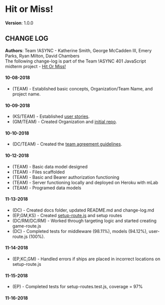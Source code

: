 # Hit or Miss!	
 **Version**: 1.0.0	
 ## CHANGE LOG	
 **Authors**: Team !ASYNC - Katherine Smith, George McCadden III, Emery Parks, Ryan Milton, David Chambers	
 The following change-log is part of the Team !ASYNC 401 JavaScript midterm project - [Hit Or Miss!](https://github.com/hit-or-miss/hit-or-miss)  	
 #### 10-08-2018	
* (TEAM) - Established basic concepts, Organization/Team Name, and project name.	
 #### 10-09-2018	
* (KS/TEAM) - Established [user stories](user-stories.md).	
* (GM/TEAM) - Created Organization and [initial repo](https://github.com/hit-or-miss/midterm).	
 #### 10-10-2018	
* (DC/TEAM) - Created the [team agreement guidelines](team-agreement.md).	
 #### 10-12-2018	
* (TEAM) - Basic data model designed	
* (TEAM) - Files scaffolded	
* (TEAM) - Basic and Bearer authorization functioning	
* (TEAM) - Server functioning locally and deployed on Heroku with mLab	
* (TEAM) - Programed data models	
 #### 11-13-2018	
* (DC) - Created docs folder, updated README.md and change-log.md	
* (EP,GM,KS) - Created [setup-route.js](../src/routes/setup-route.js) and setup routes	
* (DC/RM/DC/RM) - Worked through targeting logic and started creating game-route.js	
* (DC) - Completed tests for middleware (98.11%), models (94.12%), user-route.js (100%).	
 #### 11-14-2018	
* (EP,KC,GM) - Handled errors if ships are placed in incorrect locations on setup-route.js 	
 #### 11-15-2018	
* (EP) - Completed tests for setup-routes.test.js, coverage = 97%	
 #### 11-16-2018